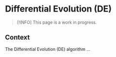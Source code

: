 # Differential Evolution (DE)

> [!INFO]
> This page is a work in progress.

## Context

The Differential Evolution (DE) algorithm ...
